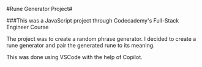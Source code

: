#Rune Generator Project#

###This was a JavaScript project through Codecademy's Full-Stack Engineer Course

The project was to create a random phrase generator. I decided to create a rune generator and pair the generated rune to its meaning. 

This was done using VSCode with the help of Copilot.
